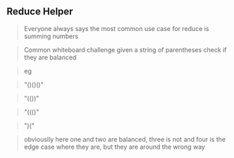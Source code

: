 ## Reduce Helper

> Everyone always says the most common use case for reduce is summing numbers

> Common whiteboard challenge given a string of parentheses check if they are balanced

> eg

> "()()()"

> "(())"

> "((()" 

> ")("

> obviouslly here one and two are balanced, three is not and four is the edge case where they are, but they are around the wrong way